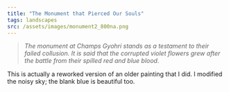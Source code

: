 ```yaml
---
title: "The Monument that Pierced Our Souls"
tags: landscapes
src: /assets/images/monument2_800na.png
---
```

> *The monument at Champs Gyohri stands as a testament to their failed collusion. It is said that the corrupted violet flowers grew after the battle from their spilled red and blue blood.*

This is actually a reworked version of an older painting that I did. I modified the noisy sky; the blank blue is beautiful too.